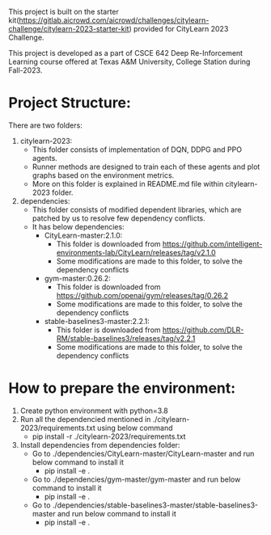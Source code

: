 This project is built on the starter kit(https://gitlab.aicrowd.com/aicrowd/challenges/citylearn-challenge/citylearn-2023-starter-kit) provided for CityLearn 2023 Challenge.

This project is developed as a part of CSCE 642 Deep Re-Inforcement Learning course offered at Texas A&M University, College Station during Fall-2023.

# Project Structure:

There are two folders:
1. citylearn-2023:
    * This folder consists of implementation of DQN, DDPG and PPO agents.
    * Runner methods are designed to train each of these agents and plot graphs based on the environment metrics.
    * More on this folder is explained in README.md file within citylearn-2023 folder.
2. dependencies:
   * This folder consists of modified dependent libraries, which are patched by us to resolve few dependency conflicts.
   * It has below dependencies:
     * CityLearn-master:2.1.0: 
       * This folder is downloaded from https://github.com/intelligent-environments-lab/CityLearn/releases/tag/v2.1.0
       * Some modifications are made to this folder, to solve the dependency conflicts
     * gym-master:0.26.2:
       * This folder is downloaded from https://github.com/openai/gym/releases/tag/0.26.2
       * Some modifications are made to this folder, to solve the dependency conflicts
     * stable-baselines3-master:2.2.1:
       * This folder is downloaded from https://github.com/DLR-RM/stable-baselines3/releases/tag/v2.2.1
       * Some modifications are made to this folder, to solve the dependency conflicts

# How to prepare the environment:
1. Create python environment with python=3.8
2. Run all the dependencied mentioned in ./citylearn-2023/requirements.txt using below command
   * pip install -r ./citylearn-2023/requirements.txt
3. Install dependencies from dependencies folder:
   * Go to ./dependencies/CityLearn-master/CityLearn-master and run below command to install it
     * pip install -e .
   * Go to ./dependencies/gym-master/gym-master and run below command to install it
     * pip install -e .
   * Go to ./dependencies/stable-baselines3-master/stable-baselines3-master and run below command to install it
     * pip install -e .
